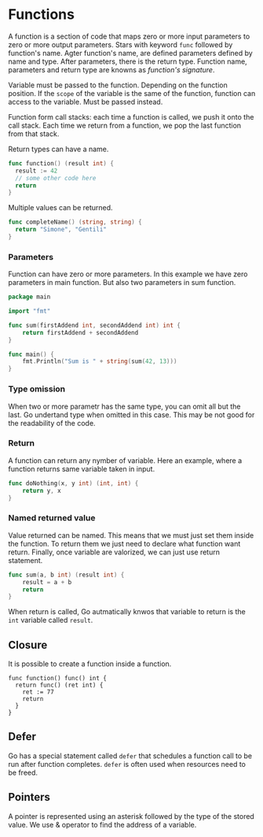 # Functions

A function is a section of code that maps zero or more input parameters to zero or more output parameters. Stars with keyword `func` followed by function's name. Agter function's name, are defined parameters defined by name and type. After parameters, there is the return type. Function name, parameters and return type are knowns as *function's signature*.

Variable must be passed to the function. Depending on the function position. If the `scope` of the variable is the same of the function, function can access to the variable. Must be passed instead.

Function form call stacks: each time a function is called, we push it onto the call stack. Each time we return from a function, we pop the last function from that stack.

Return types can have a name.

```go
func function() (result int) {
  result := 42
  // some other code here
  return
}
```

Multiple values can be returned.

```go
func completeName() (string, string) {
  return "Simone", "Gentili"
}
```

### Parameters

Function can have zero or more parameters. In this example we have zero parameters in main function. But also two parameters in sum function.

```go
package main

import "fmt"

func sum(firstAddend int, secondAddend int) int {
	return firstAddend + secondAddend
}

func main() {
	fmt.Println("Sum is " + string(sum(42, 13)))
}
```

### Type omission

When two or more parametr has the same type, you can omit all but the last. Go undertand type when omitted in this case. This may be not good for the readability of the code.

### Return

A function can return any nymber of variable. Here an example, where a function returns same variable taken in input.

```go
func doNothing(x, y int) (int, int) {
	return y, x
}
```

### Named returned value

Value returned can be named. This means that we must just set them inside the function. To return them we just need to declare what function want return. Finally, once variable are valorized, we can just use return statement.

```go
func sum(a, b int) (result int) {
	result = a + b
	return
}
```

When return is called, Go autmatically knwos that variable to return is the `int` variable called `result`.

## Closure

It is possible to create a function inside a function.

```fo
func function() func() int {
  return func() (ret int) {
    ret := 77
    return
  }
}
```

## Defer

Go has a special statement called `defer` that schedules a function call to be run after function completes. `defer` is often used when resources need to be freed.

## Pointers

A pointer is represented using an asterisk followed by the type of the stored value. We use & operator to find the address of a variable.
